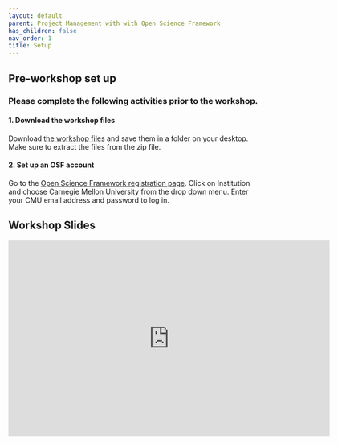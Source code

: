 ```yaml
---
layout: default
parent: Project Management with with Open Science Framework
has_children: false
nav_order: 1
title: Setup
---
```



## Pre-workshop set up
### Please complete the following activities prior to the workshop.

#### 1. Download the workshop files
Download [the workshop files](https://github.com/cmu-lib/portfolio_workshop/blob/main/OSF_Materials/files/20230213_OSF_files.zip?raw=true) and save them in a folder on your desktop. Make sure to extract the files from the zip file. 

#### 2. Set up an OSF account
Go to the [Open Science Framework registration page](https://osf.io/register). Click on Institution and choose Carnegie Mellon University from the drop down menu. Enter your CMU email address and password to log in.  


## Workshop Slides

<iframe src="https://docs.google.com/presentation/d/e/2PACX-1vSDr3SgGJU0SIioqDVr09lb9I73AcQ4b1ruu26sSVsQtZr2055tfycLr0bSFX5BoZvtxZVxpmXevl0e/embed?start=true&loop=true&delayms=60000" frameborder="0" width="640" height="389" allowfullscreen="true" mozallowfullscreen="true" webkitallowfullscreen="true"></iframe>
